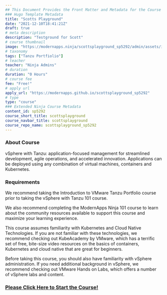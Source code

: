 ```yaml
---
## This Document Provides the Front Matter and Metadata for the Course Information page used in the modernapps.ninja homepage and the member profile page.
### Hugo Template Metadata
title: "Scotts Playground"
date: "2021-12-10T18:41:21Z"
draft: true
# meta description
description: "Testground for Scott"
# course thumbnail
image: "https://modernapps.ninja/scottsplayground_sp5292/admin/assets/images/scottsplayground_sp5292.jpg"
# taxonomy
tags: ["Tanzu Portfiolio"]
# teacher
teacher: "Ninja Admins"
# duration
duration: "0 Hours"
# course fee
fee: "Free!"
# apply url
apply_url: "https://modernapps.github.io/scottsplayground_sp5292"
# type
type: "course"
### Extended Ninja Course Metadata
content_id: sp5292
course_short_title: scottsplayground
course_navbar_title: scottsplayground
course_repo_name: scottsplayground_sp5292
---  
```

  
  
### About Course

vSphere with Tanzu: application-focused management for streamlined development, agile operations, and accelerated innovation. Applications can be deployed using any combination of virtual machines, containers and Kubernetes.

### Requirements

We recommend taking the Introduction to VMware Tanzu Portfolio course prior to taking the vSphere with Tanzu 101 course.

We also recommend completing the ModernApps Ninja 101 course to learn about the community resources available to support this course and maximize your learning experience.

This course assumes familiarity with Kubernetes and Cloud Native Technologies. If you are not familiar with these technologies, we recommend checking out KubeAcademy by VMware, which has a terrific set of free, bite-size video resources on the basics of containers, Kubernetes and cloud native that are great for beginners.

Before taking this course, you should also have familiarity with vSphere administration. If you need additional background in vSphere, we recommend checking out VMware Hands on Labs, which offers a number of vSphere labs and content.

### [Please Click Here to Start the Course!](https://modernapps.ninja/${course_repo_name}/)